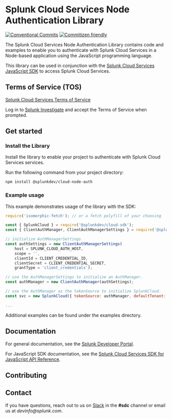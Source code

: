 # Splunk Cloud Services Node Authentication Library

[![Conventional Commits](https://img.shields.io/badge/Conventional%20Commits-1.0.0-yellow.svg)](https://conventionalcommits.org)
[![Commitizen friendly](https://img.shields.io/badge/commitizen-friendly-brightgreen.svg)](http://commitizen.github.io/cz-cli/)

The Splunk Cloud Services Node Authentication Library contains code and examples to enable you to authenticate with Splunk Cloud Services in a Node-based application using the JavaScript programming language.

This library can be used in conjunction with the [Splunk Cloud Services JavaScript SDK](https://github.com/splunk/splunk-cloud-sdk-js/) to access Splunk Cloud Services.

## Terms of Service (TOS)
[Splunk Cloud Services Terms of Service](https://auth.scp.splunk.com/tos)

Log in to [Splunk Investigate](https://si.scp.splunk.com/) and accept the Terms of Service when prompted.

## Get started

### Install the Library

Install the library to enable your project to authenticate with Splunk Cloud Services services.

Run the following command from your project directory:

```sh
npm install @splunkdev/cloud-node-auth
```

### Example usage

This example demonstrates usage of the library with the SDK:

```js
require('isomorphic-fetch'); // or a fetch polyfill of your choosing

const { SplunkCloud } = require('@splunkdev/cloud-sdk');
const { ClientAuthManager, ClientAuthManagerSettings } = require('@splunkdev/cloud-node-auth');

// initialize AuthManagerSettings
const authSettings = new ClientAuthManagerSettings(
    host = SPLUNK_CLOUD_AUTH_HOST,
    scope = '',
    clientId = CLIENT_CREDENTIAL_ID,
    clientSecret = CLIENT_CREDENTIAL_SECRET,
    grantType = 'client_credentials');

// use the AuthManagerSettings to initialize an AuthManager.
const authManager = new ClientAuthManager(authSettings);

// use the AuthManager as the tokenSource to initialize SplunkCloud.
const svc = new SplunkCloud({ tokenSource: authManager, defaultTenant: TENANT });

...

```

Additional examples can be found under the examples directory.

## Documentation
For general documentation, see the [Splunk Developer Portal](https://developer.splunk.com/scs/).

For JavaScript SDK documentation, see the [Splunk Cloud Services SDK for JavaScript API Reference](https://developer.splunk.com/scs/reference/sdk/splunk-cloud-sdk-js).

## Contributing

## Contact
If you have questions, reach out to us on [Slack](https://splunkdevplatform.slack.com) in the **#sdc** channel or email us at _devinfo@splunk.com_.
